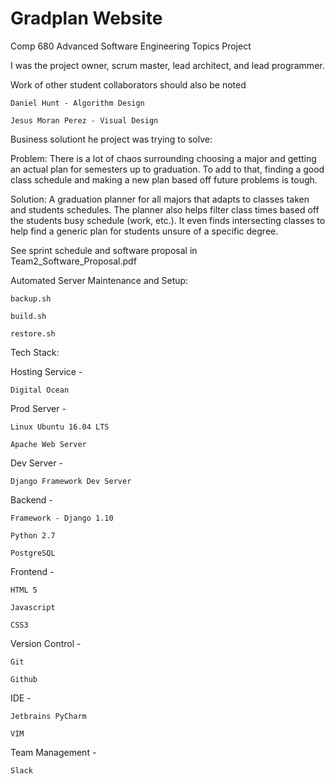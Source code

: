 # Gradplan Website
Comp 680 Advanced Software Engineering Topics Project

I was the project owner, scrum master, lead architect, and lead programmer.

Work of other student collaborators should also be noted

    Daniel Hunt - Algorithm Design
    
    Jesus Moran Perez - Visual Design

Business solutiont he project was trying to solve:

Problem: There is a lot of chaos surrounding choosing a major and 
getting an actual plan for semesters up to graduation. To add to that, 
finding a good class schedule and making a new plan based off future 
problems is tough.

Solution: A graduation planner for all majors that adapts to classes 
taken and students schedules. The planner also helps filter class times 
based off the students busy schedule (work, etc.). It even finds 
intersecting classes to help find a generic plan for students unsure 
of a specific degree.

See sprint schedule and software proposal in Team2_Software_Proposal.pdf

Automated Server Maintenance and Setup:

    backup.sh
    
    build.sh
    
    restore.sh

Tech Stack:

Hosting Service - 
    
    Digital Ocean

Prod Server -

    Linux Ubuntu 16.04 LTS

    Apache Web Server
  
Dev Server - 

    Django Framework Dev Server
  
Backend - 

    Framework - Django 1.10 
  
    Python 2.7 
  
    PostgreSQL

Frontend -
  
    HTML 5
  
    Javascript
  
    CSS3
  
Version Control - 
  
    Git
  
    Github
  
IDE - 
  
    Jetbrains PyCharm
  
    VIM
  
Team Management -
  
    Slack

